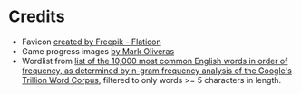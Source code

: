 # Credits

- Favicon [created by Freepik - Flaticon](https://www.flaticon.com/free-icons/hangman-game)
- Game progress images [by Mark Oliveras](https://www.oligalma.com/en/downloads/images/hangman)
- Wordlist from [list of the 10,000 most common English words in order of frequency, as determined by n-gram frequency analysis of the Google's Trillion Word Corpus](https://github.com/first20hours/google-10000-english/blob/master/google-10000-english-no-swears.txt), filtered to only words >= 5 characters in length.
